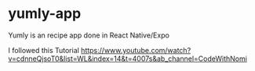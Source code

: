 # yumly-app

Yumly is an recipe app done in React Native/Expo

I followed this Tutorial
https://www.youtube.com/watch?v=cdnneQjsoT0&list=WL&index=14&t=4007s&ab_channel=CodeWithNomi
